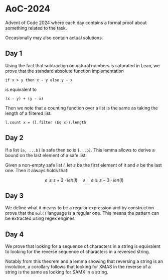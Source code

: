 # AoC-2024

Advent of Code 2024 where each day contains a formal proof about something related to the task.

Occasionally may also contain actual solutions.

## Day 1

Using the fact that subtraction on natural numbers is saturated in Lean, we prove that the standard absolute function implementation

```lean
if x > y then x - y else y - x
```

is equivalent to

```lean
(x - y) + (y - x)
```

Then we note that a counting function over a list is the same as taking the length of a filtered list.

```lean
l.count x = (l.filter (Eq x)).length
```

## Day 2

If a list `[a, ...b]` is safe then so is `[...b]`. This lemma allows to derive a bound on the last element of a safe list:

Given a non-empty safe list $l$, let $s$ be the first element of it and $e$ be the last one. Then it always holds that:

$$
	e \le s + 3 \cdot len(l) \quad\land\quad e \ge s - 3 \cdot len(l)
$$

## Day 3

We define what it means to be a regular expression and by construction prove that the `mul()` language is a regular one. This means the pattern can be extracted using regex engines.

## Day 4

We prove that looking for a sequence of characters in a string is equivalent to looking for the reverse sequence of characters in a reversed string.

Notably from this theorem and a lemma showing that reversing a string is an involution, a corollary follows that looking for XMAS in the reverse of a string is the same as looking for SAMX in a string.
